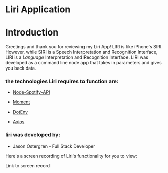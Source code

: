 # Liri Application

# Introduction

Greetings and thank you for reviewing my Liri App! LIRI is like iPhone's SIRI. However, while SIRI is a Speech Interpretation and Recognition Interface, LIRI is a _Language_ Interpretation and Recognition Interface. LIRI was developed as a command line node app that takes in parameters and gives you back data.

### the technologies Liri requires to function are: 

   * [Node-Spotify-API](https://www.npmjs.com/package/node-spotify-api)

   * [Moment](https://www.npmjs.com/package/moment)

   * [DotEnv](https://www.npmjs.com/package/dotenv)

   * [Axios](https://www.npmjs.com/package/axios)

### liri was developed by:

* Jason Ostergren - Full Stack Developer
    
Here's a screen recording of Liri's functionality for you to view:

Link to screen record